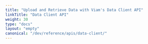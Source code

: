 ```yaml
---
title: "Upload and Retrieve Data with Viam's Data Client API"
linkTitle: "Data Client API"
weight: 30
type: "docs"
layout: "empty"
canonical: "/dev/reference/apis/data-client/"
---
```

